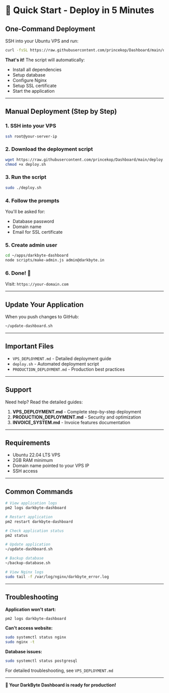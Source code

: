 # 🚀 Quick Start - Deploy in 5 Minutes

## One-Command Deployment

SSH into your Ubuntu VPS and run:

```bash
curl -fsSL https://raw.githubusercontent.com/princekop/Dashboard/main/deploy.sh | sudo bash
```

**That's it!** The script will automatically:
- Install all dependencies
- Setup database
- Configure Nginx
- Setup SSL certificate
- Start the application

---

## Manual Deployment (Step by Step)

### 1. SSH into your VPS

```bash
ssh root@your-server-ip
```

### 2. Download the deployment script

```bash
wget https://raw.githubusercontent.com/princekop/Dashboard/main/deploy.sh
chmod +x deploy.sh
```

### 3. Run the script

```bash
sudo ./deploy.sh
```

### 4. Follow the prompts

You'll be asked for:
- Database password
- Domain name
- Email for SSL certificate

### 5. Create admin user

```bash
cd ~/apps/darkbyte-dashboard
node scripts/make-admin.js admin@darkbyte.in
```

### 6. Done! 🎉

Visit: `https://your-domain.com`

---

## Update Your Application

When you push changes to GitHub:

```bash
~/update-dashboard.sh
```

---

## Important Files

- `VPS_DEPLOYMENT.md` - Detailed deployment guide
- `deploy.sh` - Automated deployment script
- `PRODUCTION_DEPLOYMENT.md` - Production best practices

---

## Support

Need help? Read the detailed guides:

1. **VPS_DEPLOYMENT.md** - Complete step-by-step deployment
2. **PRODUCTION_DEPLOYMENT.md** - Security and optimization
3. **INVOICE_SYSTEM.md** - Invoice features documentation

---

## Requirements

- Ubuntu 22.04 LTS VPS
- 2GB RAM minimum
- Domain name pointed to your VPS IP
- SSH access

---

## Common Commands

```bash
# View application logs
pm2 logs darkbyte-dashboard

# Restart application
pm2 restart darkbyte-dashboard

# Check application status
pm2 status

# Update application
~/update-dashboard.sh

# Backup database
~/backup-database.sh

# View Nginx logs
sudo tail -f /var/log/nginx/darkbyte_error.log
```

---

## Troubleshooting

**Application won't start:**
```bash
pm2 logs darkbyte-dashboard
```

**Can't access website:**
```bash
sudo systemctl status nginx
sudo nginx -t
```

**Database issues:**
```bash
sudo systemctl status postgresql
```

For detailed troubleshooting, see `VPS_DEPLOYMENT.md`

---

**🎉 Your DarkByte Dashboard is ready for production!**
